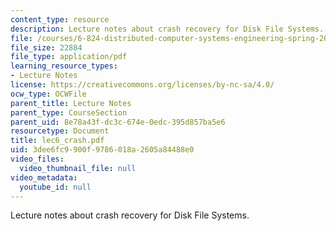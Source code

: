 ```yaml
---
content_type: resource
description: Lecture notes about crash recovery for Disk File Systems.
file: /courses/6-824-distributed-computer-systems-engineering-spring-2006/3dee6fc9900f9786018a2605a84488e0_lec6_crash.pdf
file_size: 22884
file_type: application/pdf
learning_resource_types:
- Lecture Notes
license: https://creativecommons.org/licenses/by-nc-sa/4.0/
ocw_type: OCWFile
parent_title: Lecture Notes
parent_type: CourseSection
parent_uid: 8e78a43f-dc3c-674e-0edc-395d857ba5e6
resourcetype: Document
title: lec6_crash.pdf
uid: 3dee6fc9-900f-9786-018a-2605a84488e0
video_files:
  video_thumbnail_file: null
video_metadata:
  youtube_id: null
---
```

Lecture notes about crash recovery for Disk File Systems.